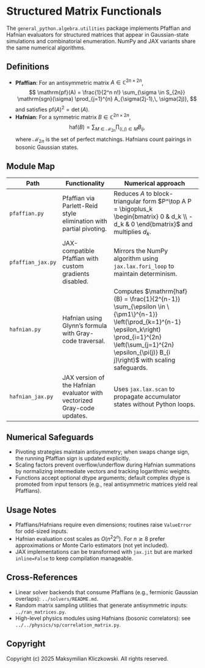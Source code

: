 # Structured Matrix Functionals

The `general_python.algebra.utilities` package implements Pfaffian and Hafnian evaluators for structured matrices that appear in Gaussian-state simulations and combinatorial enumeration.  NumPy and JAX variants share the same numerical algorithms.

## Definitions
- **Pfaffian**: For an antisymmetric matrix $A \in \mathbb{C}^{2n \times 2n}$,
  $$
  \mathrm{pf}(A) = \frac{1}{2^n n!} \sum_{\sigma \in S_{2n}} \mathrm{sgn}(\sigma) \prod_{j=1}^{n} A_{\sigma(2j-1),\, \sigma(2j)},
  $$
  and satisfies $\mathrm{pf}(A)^2 = \det(A)$.
- **Hafnian**: For a symmetric matrix $B \in \mathbb{C}^{2n \times 2n}$,
  $$
  \mathrm{haf}(B) = \sum_{M \in \mathcal{M}_{2n}} \prod_{(i,j) \in M} B_{i j},
  $$
  where $\mathcal{M}_{2n}$ is the set of perfect matchings.  Hafnians count pairings in bosonic Gaussian states.

## Module Map
| Path | Functionality | Numerical approach |
|------|---------------|--------------------|
| `pfaffian.py` | Pfaffian via Parlett-Reid style elimination with partial pivoting. | Reduces $A$ to block-triangular form $P^\top A P = \bigoplus_k \begin{bmatrix} 0 & d_k \\ -d_k & 0 \end{bmatrix}$ and multiplies $d_k$. |
| `pfaffian_jax.py` | JAX-compatible Pfaffian with custom gradients disabled. | Mirrors the NumPy algorithm using `jax.lax.fori_loop` to maintain determinism. |
| `hafnian.py` | Hafnian using Glynn’s formula with Gray-code traversal. | Computes $\mathrm{haf}(B) = \frac{1}{2^{n-1}} \sum_{\epsilon \in \{\pm1\}^{n-1}} \left(\prod_{k=1}^{n-1} \epsilon_k\right) \prod_{i=1}^{2n} \left(\sum_{j=1}^{2n} \epsilon_{\pi(j)} B_{i j}\right)$ with scaling safeguards. |
| `hafnian_jax.py` | JAX version of the Hafnian evaluator with vectorized Gray-code updates. | Uses `jax.lax.scan` to propagate accumulator states without Python loops. |

## Numerical Safeguards
- Pivoting strategies maintain antisymmetry; when swaps change sign, the running Pfaffian sign is updated explicitly.
- Scaling factors prevent overflow/underflow during Hafnian summations by normalizing intermediate vectors and tracking logarithmic weights.
- Functions accept optional dtype arguments; default complex dtype is promoted from input tensors (e.g., real antisymmetric matrices yield real Pfaffians).

## Usage Notes
- Pfaffians/Hafnians require even dimensions; routines raise `ValueError` for odd-sized inputs.
- Hafnian evaluation cost scales as $O(n^2 2^n)$.  For $n \gtrsim 8$ prefer approximations or Monte Carlo estimators (not yet included).
- JAX implementations can be transformed with `jax.jit` but are marked `inline=False` to keep compilation manageable.

## Cross-References
- Linear solver backends that consume Pfaffians (e.g., fermionic Gaussian overlaps): `../solvers/README.md`.
- Random matrix sampling utilities that generate antisymmetric inputs: `../ran_matrices.py`.
- High-level physics modules using Hafnians (bosonic correlators): see `../../physics/sp/correlation_matrix.py`.

## Copyright
Copyright (c) 2025 Maksymilian Kliczkowski. All rights reserved.
